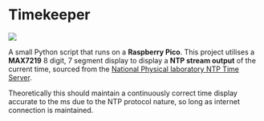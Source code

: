 # Timekeeper

![](https://f.subo.dev/i/time.gif)

A small Python script that runs on a **Raspberry Pico**. This project utilises a **MAX7219** 8 digit, 7 segment display to display a **NTP stream output** of the current time, sourced from the [National Physical laboratory NTP Time Server](https://www.npl.co.uk/getattachment/products-and-services/Timing-services/Internet-Time-from-NPL/its_user_guide.pdf?lang=en-GB).

Theoretically this should maintain a continuously correct time display accurate to the ms due to the NTP protocol nature, so long as internet connection is maintained.
